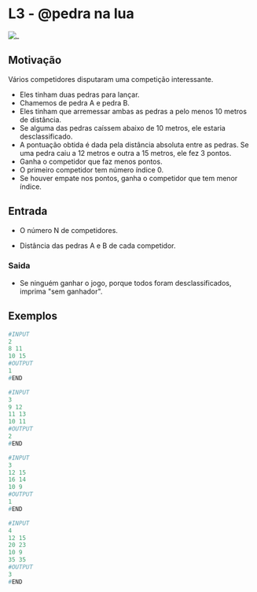 # L3 - @pedra na lua

![_](cover.jpg)

## Motivação

Vários competidores disputaram uma competição interessante.

- Eles tinham duas pedras para lançar.
- Chamemos de pedra A e pedra B.
- Eles tinham que arremessar ambas as pedras a pelo menos 10 metros de distância.
- Se alguma das pedras caíssem abaixo de 10 metros, ele estaria desclassificado.
- A pontuação obtida é dada pela distância absoluta entre as pedras. Se uma pedra caiu a 12 metros e outra a 15 metros, ele fez 3 pontos.
- Ganha o competidor que faz menos pontos.
- O primeiro competidor tem número índice 0.
- Se houver empate nos pontos, ganha o competidor que tem menor índice.

## Entrada

- O número N de competidores.

- Distância das pedras A e B de cada competidor.

### Saida

- Se ninguém ganhar o jogo, porque todos foram desclassificados, imprima "sem ganhador".

## Exemplos

``` py
#INPUT
2
8 11
10 15
#OUTPUT
1
#END

#INPUT
3
9 12
11 13
10 11
#OUTPUT
2
#END

#INPUT
3
12 15
16 14
10 9
#OUTPUT
1
#END

#INPUT
4
12 15
20 23
10 9
35 35
#OUTPUT
3
#END

```
